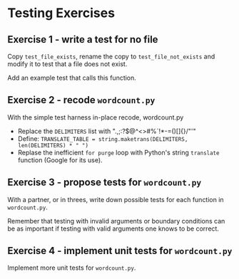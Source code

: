 Testing Exercises
=================

Exercise 1 - write a test for no file
-------------------------------------

Copy `test_file_exists`, rename the copy to `test_file_not_exists` and modify it to test that a file does not exist.

Add an example test that calls this function.

Exercise 2 - recode `wordcount.py`
----------------------------------

With the simple test harness in-place recode, wordcount.py

* Replace the `DELIMITERS` list with ".,;:?$@^<>#%`!*-=()[]{}/\"\'"
* Define: `TRANSLATE_TABLE = string.maketrans(DELIMITERS, len(DELIMITERS) * " ")`
* Replase the inefficient `for purge` loop with Python's string `translate` function (Google for its use).

Exercise 3 - propose tests for `wordcount.py`
---------------------------------------------

With a partner, or in threes, write down possible tests for each function in `wordcount.py`.

Remember that testing with invalid arguments or boundary conditions can be as important if testing with valid arguments one knows to be correct.

Exercise 4 - implement unit tests for `wordcount.py`
----------------------------------------------------

Implement more unit tests for `wordcount.py`.
